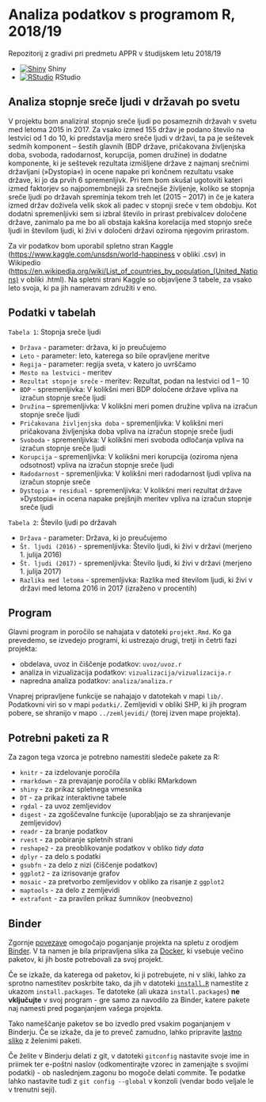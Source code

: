 # Analiza podatkov s programom R, 2018/19

Repozitorij z gradivi pri predmetu APPR v študijskem letu 2018/19

* [![Shiny](http://mybinder.org/badge.svg)](http://beta.mybinder.org/v2/gh/nejclu/APPR-2018-19/master?urlpath=shiny/APPR-2018-19/projekt.Rmd) Shiny
* [![RStudio](http://mybinder.org/badge.svg)](http://beta.mybinder.org/v2/gh/nejclu/APPR-2018-19/master?urlpath=rstudio) RStudio

## Analiza stopnje sreče ljudi v državah po svetu

V projektu bom analiziral stopnjo sreče ljudi po posameznih državah v svetu med letoma 2015 in 2017. Za vsako izmed 155 držav je podano število na lestvici od 1 do 10, ki predstavlja mero sreče ljudi v državi, ta pa je seštevek sedmih komponent – šestih glavnih (BDP države, pričakovana življenjska  doba, svoboda, radodarnost, korupcija, pomen družine) in dodatne komponente, ki je seštevek rezultata izmišljene države z najmanj srečnimi državljani (»Dystopia«) in ocene napake pri končnem rezultatu vsake države, ki jo da prvih 6 spremenljivk. Pri tem bom skušal ugotoviti kateri izmed faktorjev so najpomembnejši za srečnejše življenje, koliko se stopnja sreče ljudi po državah spreminja tekom treh let (2015 – 2017) in če je katera izmed držav doživela velik skok ali padec v stopnji sreče v tem obdobju. Kot dodatni spremenljivki sem si izbral število in prirast prebivalcev določene države, zanimalo pa me bo ali obstaja kakšna korelacija med stopnjo sreče ljudi in številom ljudi, ki živi v določeni državi oziroma njegovim prirastom.

Za vir podatkov bom uporabil spletno stran Kaggle (https://www.kaggle.com/unsdsn/world-happiness v obliki .csv) in Wikipedio (https://en.wikipedia.org/wiki/List_of_countries_by_population_(United_Nations) v obliki .html). Na spletni strani Kaggle so objavljene 3 tabele, za vsako leto svoja, ki pa jih nameravam združiti v eno.


## Podatki v tabelah
`Tabela 1`: Stopnja sreče ljudi
- `Država` - parameter: država, ki jo preučujemo
-	`Leto` - parameter: leto, katerega so bile opravljene meritve
-	`Regija` - parameter: regija sveta, v katero jo uvrščamo
-	`Mesto na lestvici` - meritev
-	`Rezultat stopnje sreče` - meritev: Rezultat, podan na lestvici od 1 – 10
-	`BDP` - spremenljivka: V kolikšni meri BDP določene države vpliva na izračun stopnje sreče ljudi 
- `Družina` – spremenljivka: V kolikšni meri pomen družine vpliva na izračun stopnje sreče ljudi
-	`Pričakovana življenjska doba` - spremenljivka: V kolikšni meri pričakovana življenjska doba vpliva na izračun stopnje sreče ljudi 
-	`Svoboda` - spremenljivka: V kolikšni meri svoboda odločanja vpliva na izračun stopnje sreče ljudi
-	`Korupcija` - spremenljivka: V kolikšni meri korupcija (oziroma njena odsotnost) vpliva na izračun stopnje sreče ljudi 
-	`Radodarnost` - spremenljivka: V kolikšni meri radodarnost ljudi vpliva na izračun stopnje sreče
-	`Dystopia + residual` - spremenljivka: V kolikšni meri rezultat države »Dystopia« in ocena napake prejšnjih meritev vpliva na izračun stopnje sreče ljudi

`Tabela 2`: Število ljudi po državah
-	`Država` - parameter: Država, ki jo preučujemo
-	`Št. ljudi (2016)` - spremenljivka: Število ljudi, ki živi v državi (merjeno 1. julija 2016)
-	`Št. ljudi (2017)` - spremenljivka: Število ljudi, ki živi v državi (merjeno 1. julija 2017)
-	`Razlika med letoma` - spremenljivka: Razlika med številom ljudi, ki živi v državi med letoma 2016 in 2017 (izraženo v procentih)


## Program

Glavni program in poročilo se nahajata v datoteki `projekt.Rmd`.
Ko ga prevedemo, se izvedejo programi, ki ustrezajo drugi, tretji in četrti fazi projekta:

* obdelava, uvoz in čiščenje podatkov: `uvoz/uvoz.r`
* analiza in vizualizacija podatkov: `vizualizacija/vizualizacija.r`
* napredna analiza podatkov: `analiza/analiza.r`

Vnaprej pripravljene funkcije se nahajajo v datotekah v mapi `lib/`.
Podatkovni viri so v mapi `podatki/`.
Zemljevidi v obliki SHP, ki jih program pobere,
se shranijo v mapo `../zemljevidi/` (torej izven mape projekta).

## Potrebni paketi za R

Za zagon tega vzorca je potrebno namestiti sledeče pakete za R:

* `knitr` - za izdelovanje poročila
* `rmarkdown` - za prevajanje poročila v obliki RMarkdown
* `shiny` - za prikaz spletnega vmesnika
* `DT` - za prikaz interaktivne tabele
* `rgdal` - za uvoz zemljevidov
* `digest` - za zgoščevalne funkcije (uporabljajo se za shranjevanje zemljevidov)
* `readr` - za branje podatkov
* `rvest` - za pobiranje spletnih strani
* `reshape2` - za preoblikovanje podatkov v obliko *tidy data*
* `dplyr` - za delo s podatki
* `gsubfn` - za delo z nizi (čiščenje podatkov)
* `ggplot2` - za izrisovanje grafov
* `mosaic` - za pretvorbo zemljevidov v obliko za risanje z `ggplot2`
* `maptools` - za delo z zemljevidi
* `extrafont` - za pravilen prikaz šumnikov (neobvezno)

## Binder

Zgornje [povezave](#analiza-podatkov-s-programom-r-201819)
omogočajo poganjanje projekta na spletu z orodjem [Binder](https://mybinder.org/).
V ta namen je bila pripravljena slika za [Docker](https://www.docker.com/),
ki vsebuje večino paketov, ki jih boste potrebovali za svoj projekt.

Če se izkaže, da katerega od paketov, ki ji potrebujete, ni v sliki,
lahko za sprotno namestitev poskrbite tako,
da jih v datoteki [`install.R`](install.R) namestite z ukazom `install.packages`.
Te datoteke (ali ukaza `install.packages`) **ne vključujte** v svoj program -
gre samo za navodilo za Binder, katere pakete naj namesti pred poganjanjem vašega projekta.

Tako nameščanje paketov se bo izvedlo pred vsakim poganjanjem v Binderju.
Če se izkaže, da je to preveč zamudno,
lahko pripravite [lastno sliko](https://github.com/jaanos/APPR-docker) z želenimi paketi.

Če želite v Binderju delati z git,
v datoteki `gitconfig` nastavite svoje ime in priimek ter e-poštni naslov
(odkomentirajte vzorec in zamenjajte s svojimi podatki) -
ob naslednjem.zagonu bo mogoče delati commite.
Te podatke lahko nastavite tudi z `git config --global` v konzoli
(vendar bodo veljale le v trenutni seji).
